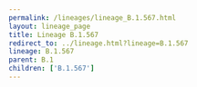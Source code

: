 ```yaml
---
permalink: /lineages/lineage_B.1.567.html
layout: lineage_page
title: Lineage B.1.567
redirect_to: ../lineage.html?lineage=B.1.567
lineage: B.1.567
parent: B.1
children: ['B.1.567']
---
```

